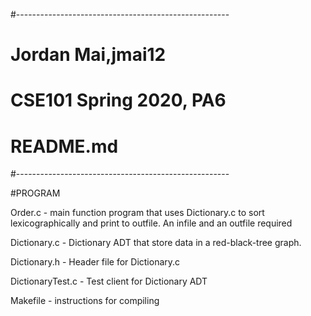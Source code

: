 #-----------------------------------------------------
# Jordan Mai,jmai12
# CSE101 Spring 2020, PA6
# README.md
#-----------------------------------------------------

#PROGRAM

Order.c - main function program that uses Dictionary.c to sort lexicographically and print to outfile. An infile and an outfile required

Dictionary.c - Dictionary ADT that store data in a red-black-tree graph.

Dictionary.h - Header file for Dictionary.c

DictionaryTest.c - Test client for Dictionary ADT

Makefile - instructions for compiling
